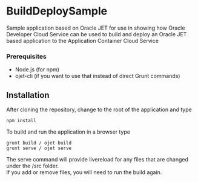 # BuildDeploySample
Sample application based on Oracle JET for use in showing how Oracle Developer Cloud Service can be used to build and deploy an Oracle JET based application to the Application Container Cloud Service

### Prerequisites
* Node.js (for npm)
* ojet-cli (if you want to use that instead of direct Grunt commands)

## Installation
After cloning the repository, change to the root of the application and type

```
npm install
```

To build and run the application in a browser type

```
grunt build / ojet build
grunt serve / ojet serve
```

The serve command will provide livereload for any files that are changed under the /src folder.  
If you add or remove files, you will need to run the build again.
